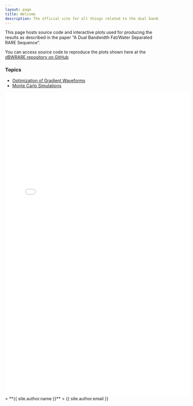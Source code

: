 ```yaml
---
layout: page
title: Welcome
description: The official site for all things related to the dual bandwidth RARE sequence
---
```


This page hosts source code and interactive plots used for producing the results as described in the paper "A Dual Bandwidth Fat/Water Separated RARE Sequence".

You can access source code to reproduce the plots shown here at the [dBWRARE repository on GitHub](https://github.com/henricryden/dbwRARE)

### Topics
- [Optimization of Gradient Waveforms](pages/overview)
- [Monte Carlo Simulations](pages/montecarlo)



<iframe src="/assets/plots/dBWRARE.html"
    sandbox="allow-same-origin allow-scripts"
    width="120%"
    height="1000"
    scrolling="no"
    seamless="seamless"
    frameborder="0">
</iframe>
> **{{ site.author.name }}**
>
{{ site.author.email }}
